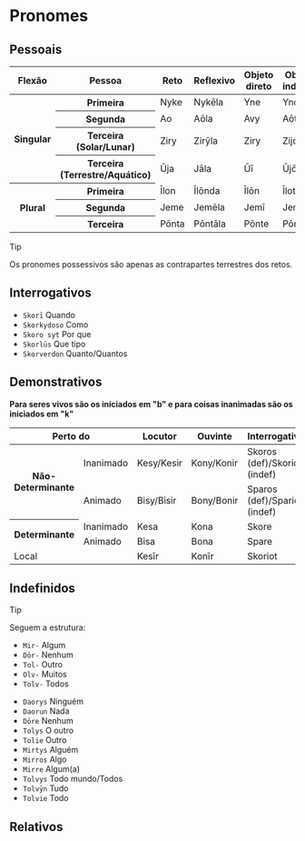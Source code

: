 # Pronomes

## Pessoais

<table>
	<thead>
		<tr>
			<th>Flexão</th>
			<th>Pessoa</th>
			<th>Reto</th>
			<th>Reflexivo</th>
			<th>Objeto direto</th>
			<th>Objeto indireto</th>
			<th>Genitivo</th>
			<th>Adjetivo possessivo</th>
			<th>Possessivo</th>
		</tr>
	</thead>
	<tr>
		<th rowspan="4">Singular</th>
		<th>Primeira</th>
		<td>Nyke</td>
		<td>Nykēla</td>
		<td>Yne</td>
		<td>Ynot</td>
		<td>Yno</td>
		<td>Ñuha</td>
		<td>Ñuhon</td>
	</tr>
	<tr>
		<th>Segunda</th>
		<td>Ao</td>
		<td>Aōla</td>
		<td>Avy</td>
		<td>Aōt</td>
		<td>Aō</td>
		<td>Aōha</td>
		<td>Aōhon</td>
	</tr>
	<tr>
		<th>Terceira (Solar/Lunar)</th>
		<td>Ziry</td>
		<td>Zirȳla</td>
		<td>Ziry</td>
		<td>Zijot</td>
		<td>Zijo</td>
		<td>Zȳha</td>
		<td>Zȳhon</td>
	</tr>
	<tr>
		<th>Terceira (Terrestre/Aquático)</th>
		<td>Ūja</td>
		<td>Jāla</td>
		<td>Ūī</td>
		<td>Ūjōt</td>
		<td>Ūō</td>
		<td>Jāha</td>
		<td>Jāhon</td>
	</tr>
	<tr>
		<th rowspan="3">Plural</th>
		<th>Primeira</th>
		<td>Īlon</td>
		<td>Īlōnda</td>
		<td>Īlōn</td>
		<td>Īlot</td>
		<td>Īlo</td>
		<td>Īlva</td>
		<td>Īlvon</td>
	</tr>
	<tr>
		<th>Segunda</th>
		<td>Jeme</td>
		<td>Jemēla</td>
		<td>Jemī</td>
		<td>Jemot</td>
		<td>Jemo</td>
		<td>Jeva</td>
		<td>Jevon</td>
	</tr>
	<tr>
		<th>Terceira</th>
		<td>Pōnta</td>
		<td>Pōntāla</td>
		<td>Pōnte</td>
		<td>Pōntot</td>
		<td>Pōnto</td>
		<td>Pōja</td>
		<td>Pōjon</td>
	</tr>
</table>

> [!TIP]
> Os pronomes possessivos são apenas as contrapartes terrestres dos retos.

## Interrogativos

-   `Skorī` Quando
-   `Skorkydoso` Como
-   `Skoro syt` Por que
-   `Skorlūs` Que tipo
-   `Skorverdon` Quanto/Quantos

## Demonstrativos

**Para seres vivos são os iniciados em "b" e para coisas inanimadas são os iniciados em "k"**

<table>
    <thead>
        <tr>
            <th colspan="2">Perto do</th>
            <th>Locutor</th>
            <th>Ouvinte</th>
            <th>Interrogativo</th>
        </tr>
	</thead>
	<tr>
		<th rowspan="2">Não-Determinante</th>
		<td>Inanimado</td>
		<td>Kesy/Kesir</td>
		<td>Kony/Konir</td>
		<td>Skoros (def)/Skorion (indef)</td>
	</tr>
	<tr>
		<td>Animado</td>
		<td>Bisy/Bisir</td>
		<td>Bony/Bonir</td>
		<td>Sparos (def)/Sparion (indef)</td>
	</tr>
	<tr>
		<th rowspan="2">Determinante</th>
		<td>Inanimado</td>
		<td>Kesa</td>
		<td>Kona</td>
		<td>Skore</td>
	</tr>
	<tr>
		<td>Animado</td>
		<td>Bisa</td>
		<td>Bona</td>
		<td>Spare</td>
	</tr>
	<tr>
		<td colspan="2">Local</td>
		<td>Kesīr</td>
		<td>Konīr</td>
		<td>Skoriot</td>
	</tr>
</table>

## Indefinidos

> [!TIP]
> Seguem a estrutura:
>
> -   `Mir-` Algum
> -   `Dōr-` Nenhum
> -   `Tol-` Outro
> -   `Olv-` Muitos
> -   `Tolv-` Todos

-   `Daorys` Ninguém
-   `Daorun` Nada
-   `Dōre` Nenhum
-   `Tolys` O outro
-   `Tolie` Outro
-   `Mirtys` Alguém
-   `Mirros` Algo
-   `Mirre` Algum(a)
-   `Tolvys` Todo mundo/Todos
-   `Tolvȳn` Tudo
-   `Tolvie` Todo

## Relativos
